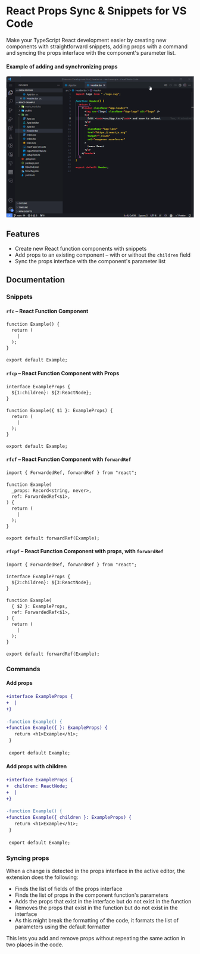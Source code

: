 # React Props Sync & Snippets for VS Code

Make your TypeScript React development easier by creating new components with straightforward snippets, adding props with a command and syncing the props interface with the component's parameter list.

#### Example of adding and synchronizing props

![Demo of adding and synchronizing props](https://github.com/herohunt-ai/react-props-sync/raw/main/assets/demo.gif)

## Features

- Create new React function components with snippets
- Add props to an existing component – with or without the `children` field
- Sync the props interface with the component's parameter list

## Documentation

### Snippets

#### `rfc` – React Function Component

```tsx
function Example() {
  return (
    |
  );
}

export default Example;
```

#### `rfcp` – React Function Component with Props

```tsx
interface ExampleProps {
  ${1:children}: ${2:ReactNode};
}

function Example({ $1 }: ExampleProps) {
  return (
    |
  );
}

export default Example;
```

#### `rfcf` – React Function Component with `forwardRef`

```tsx
import { ForwardedRef, forwardRef } from "react";

function Example(
  _props: Record<string, never>,
  ref: ForwardedRef<$1>,
) {
  return (
    |
  );
}

export default forwardRef(Example);
```

#### `rfcpf` – React Function Component with props, with `forwardRef`

```tsx
import { ForwardedRef, forwardRef } from "react";

interface ExampleProps {
  ${2:children}: ${3:ReactNode};
}

function Example(
  { $2 }: ExampleProps,
  ref: ForwardedRef<$1>,
) {
  return (
    |
  );
}

export default forwardRef(Example);
```

### Commands

#### Add props

```diff
+interface ExampleProps {
+  |
+}

-function Example() {
+function Example({ }: ExampleProps) {
   return <h1>Example</h1>;
 }

 export default Example;
```

#### Add props with children

```diff
+interface ExampleProps {
+  children: ReactNode;
+  |
+}

-function Example() {
+function Example({ children }: ExampleProps) {
   return <h1>Example</h1>;
 }

 export default Example;
```

### Syncing props

When a change is detected in the props interface in the active editor, the extension does the following:

- Finds the list of fields of the props interface
- Finds the list of props in the component function's parameters
- Adds the props that exist in the interface but do not exist in the function
- Removes the props that exist in the function but do not exist in the interface
- As this might break the formatting of the code, it formats the list of parameters using the default formatter

This lets you add and remove props without repeating the same action in two places in the code.
